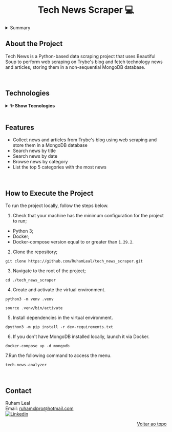 <a name="readme-top"></a>

<h1 align="center">Tech News Scraper 💻</h1>

<details>
  <summary>Summary</summary><br />
  <ol>
    <li><a href="#about-the-project">About the Project</a></li>
    <li><a href="#technologies">Technologies</a></li>
    <li><a href="#features">Features</a></li>
    <li><a href="#how-to-xecute-the-project">How to Execute the Project</a></li>
    <li><a href="#contact">Contact</a></li>
  </ol>
</details>

## About the Project

Tech News is a Python-based data scraping project that uses Beautiful Soup to perform web scraping on Trybe's blog and fetch technology news and articles, storing them in a non-sequential MongoDB database.

<br/>

## Technologies
<details>
  <summary><strong>✨ Show Tecnologies</strong></summary><br />

- PYTHON 3
- MONGODB
- PYMONGO
- PYTEST
- BEAUTIFUL SOUP
- FLAKE
</details>
<br/>

## Features

<ul>
  <li>Collect news and articles from Trybe's blog using web scraping and store them in a MongoDB database</li>
  <li>Search news by title</li>
  <li>Search news by date</li>
  <li>Browse news by category</li>
  <li>List the top 5 categories with the most news</li>
</ul>

<br/>

## How to Execute the Project

To run the project locally, follow the steps below.

1. Check that your machine has the minimum configuration for the project to run;

- Python 3;
- Docker;
- Docker-compose version equal to or greater than `1.29.2`.

2. Clone the repository;

```
git clone https://github.com/RuhamLeal/tech_news_scraper.git
```

3. Navigate to the root of the project;

```
cd ./tech_news_scraper
```

4. Create and activate the virtual environment.

```
python3 -m venv .venv

source .venv/bin/activate
```

5. Install dependencies in the virtual environment.

```
dpython3 -m pip install -r dev-requirements.txt
```

6. If you don't have MongoDB installed locally, launch it via Docker.
```
docker-compose up -d mongodb
```

7.Run the following command to access the menu.
```
tech-news-analyzer
```

<br/>

## Contact

Ruham Leal    
Email: ruhamxlpro@hotmail.com    
[![Linkedin][linkedin-badge]][linkedin-url]

<p align="right"><a href="#readme-top">Voltar ao topo</a></p>

<!-- MARKDOWN LINKS & IMAGES -->

[linkedin-badge]: https://img.shields.io/badge/LinkedIn-0077B5?style=for-the-badge&logo=linkedin&logoColor=white
[linkedin-url]: https://www.linkedin.com/in/ruham-leal/
